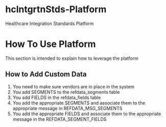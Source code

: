 # hcIntgrtnStds-Platform
Healthcare Integration Standards Platform

# How To Use Platform
This section is intended to explain how to leverage the platform

## How to Add Custom Data

1. You need to make sure vendors are in place in the system
2. You add SEGMENTS to the refdata_segments table
3. You add FIELDS in the refdata_fields table
4. You add the appropriate SEGMENTS and associate them to the appropriate message in REFDATA_MSG_SEGMENTS
5. You add the appropriate FIELDS and associate them to the appropriate message in the REFDATA_SEGMENT_FIELDS

